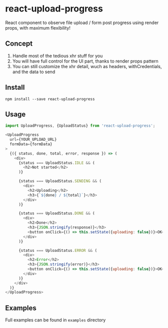 # react-upload-progress

React component to observe file upload / form post progress using render props, with maximum flexibility!

## Concept 

1. Handle most of the tedious xhr stuff for you
2. You will have full control for the UI part, thanks to render props pattern
3. You can still customize the xhr detail, wuch as headers, withCredentials, and the data to send

## Install

```
npm install --save react-upload-progress
```

## Usage

```javascript
import UploadProgress, {UploadStatus} from 'react-upload-progress';

<UploadProgress
  url={YOUR_UPLOAD_URL}
  formData={formData}
>
  {({ status, done, total, error, response }) => (
    <div>
      {status === UploadStatus.IDLE && (
        <h2>Not started</h2>
      )}

      {status === UploadStatus.SENDING && (
        <div>
          <h2>Uploading</h2>
          <h3>{`${done} / ${total}`}</h3>
        </div>
      )}

      {status === UploadStatus.DONE && (
        <div>
          <h2>Done</h2>
          <h3>{JSON.stringify(response)}</h3>
          <button onClick={() => this.setState({uploading: false})}>OK</button>
        </div>
      )}

      {status === UploadStatus.ERROR && (
        <div>
          <h2>Error</h2>
          <h3>{JSON.stringify(error)}</h3>
          <button onClick={() => this.setState({uploading: false})}>OK</button>
        </div>
      )}
    </div>
  )}
</UploadProgress>
```

## Examples

Full examples can be found in `examples` directory

